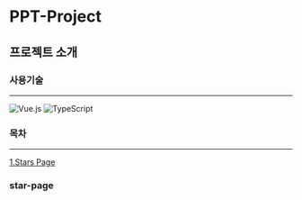 # PPT-Project

## 프로젝트 소개

### 사용기술
---

![Vue.js](https://img.shields.io/badge/vuejs-%2335495e.svg?style=for-the-badge&logo=vuedotjs&logoColor=%234FC08D)
![TypeScript](https://img.shields.io/badge/typescript-%23007ACC.svg?style=for-the-badge&logo=typescript&logoColor=white)

### 목차
---

[1.Stars Page](#Star-page)

### star-page

